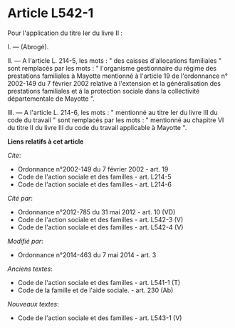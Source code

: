 # Article L542-1

Pour l'application du titre Ier du livre II : 

I. ― (Abrogé).

II. ― A l'article L. 214-5, les mots : " des caisses d'allocations familiales " sont remplacés par les mots : " l'organisme
gestionnaire du régime des prestations familiales à Mayotte mentionné à l'article 19 de l'ordonnance n° 2002-149 du 7 février
2002 relative à l'extension et la généralisation des prestations familiales et à la protection sociale dans la collectivité
départementale de Mayotte ". 

III. ― A l'article L. 214-6, les mots : " mentionné au titre Ier du livre III du code du travail " sont remplacés par les
mots : " mentionné au chapitre VI du titre II du livre III du code du travail applicable à Mayotte ".

**Liens relatifs à cet article**

_Cite_:

  - Ordonnance n°2002-149 du 7 février 2002 - art. 19
  - Code de l'action sociale et des familles - art. L214-5
  - Code de l'action sociale et des familles - art. L214-6

_Cité par_:

  - Ordonnance n°2012-785 du 31 mai 2012 - art. 10 (VD)
  - Code de l'action sociale et des familles - art. L542-3 (V)
  - Code de l'action sociale et des familles - art. L542-4 (V)

_Modifié par_:

  - Ordonnance n°2014-463 du 7 mai 2014 - art. 3

_Anciens textes_:

  - Code de l'action sociale et des familles - art. L541-1 (T)
  - Code de la famille et de l'aide sociale. - art. 230 (Ab)

_Nouveaux textes_:

  - Code de l'action sociale et des familles - art. L543-1 (V)
